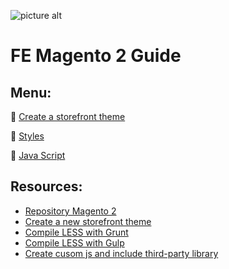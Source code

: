 ![picture alt](https://i.imgur.com/K44huME.png "Title is optional")

# FE Magento 2 Guide 

## Menu:
:link: [Create a storefront theme](https://github.com/bazuza/FE-Magento-2-Create-theme)

:link: [Styles](https://github.com/bazuza/FE-Magento-2-Styles)

:link: [Java Script](https://github.com/bazuza/FE-Magento-2-Java-Script)

## Resources:
* [Repository Magento 2](https://github.com/magento/magento2)
* [Create a new storefront theme](http://devdocs.magento.com/guides/v2.2/frontend-dev-guide/themes/theme-create.html)
* [Compile LESS with Grunt](http://devdocs.magento.com/guides/v2.0/frontend-dev-guide/css-topics/css_debug.html)
* [Compile LESS with Gulp](https://github.com/subodha/magento-2-gulp)
* [Create cusom js and include third-party library](http://devdocs.magento.com/guides/v2.0/javascript-dev-guide/javascript/js-resources.html)
